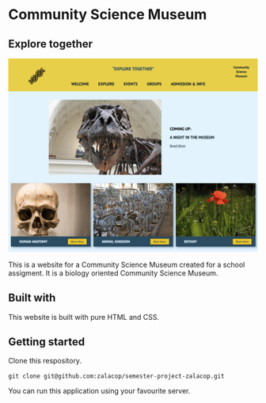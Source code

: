 # Community Science Museum

## Explore together

![image of homepage](doc/Community_science_museum-homepage.png)

This is a website for a Community Science Museum created for a school assigment. It is a biology oriented Community Science Museum.

## Built with

This website is built with pure HTML and CSS.

## Getting started

Clone this respository.

```
git clone git@github.com:zalacop/semester-project-zalacop.git
```

You can run this application using your favourite server.
